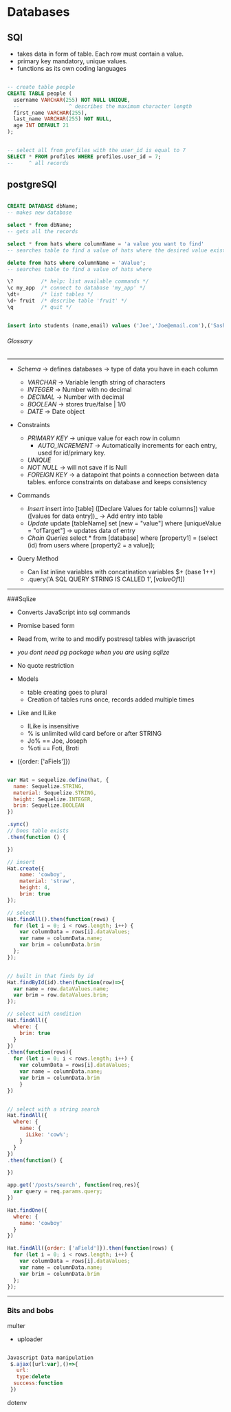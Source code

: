 # Databases

## SQl

- takes data in form of table. Each row must contain a value.
- primary key mandatory, unique values.
- functions as its own coding languages

```sql

-- create table people
CREATE TABLE people (
  username VARCHAR(255) NOT NULL UNIQUE,
  --                ^ describes the maximum character length
  first_name VARCHAR(255),
  last_name VARCHAR(255) NOT NULL,
  age INT DEFAULT 21
);


-- select all from profiles with the user_id is equal to 7
SELECT * FROM profiles WHERE profiles.user_id = 7;
--     ^ all records

```

## postgreSQl


```SQl

CREATE DATABASE dbName;
-- makes new database

select * from dbName;
-- gets all the records

select * from hats where columnName = 'a value you want to find'
-- searches table to find a value of hats where the desired value exists

delete from hats where columnName = 'aValue';
-- searches table to find a value of hats where

\?         /* help: list available commands */
\c my_app  /* connect to database 'my_app' */
\dt+       /* list tables */
\d+ fruit  /* describe table 'fruit' */
\q         /* quit */


insert into students (name,email) values ('Joe','Joe@email.com'),('Sasha','Sasha@email.com'),('Hasom','Hasom@email.com');

```


###### Glossary


------------------------------------------------------------------------

- _Schema_ -> defines databases -> type of data you have in each column
  - _VARCHAR_ -> Variable length string of characters
  - _INTEGER_ -> Number with no decimal
  - _DECIMAL_ -> Number with decimal
  - _BOOLEAN_ -> stores true/false | 1/0
  - _DATE_ -> Date object

- Constraints
  - _PRIMARY KEY_ -> unique value for each row in column
    - _AUTO_INCREMENT_ -> Automatically increments for each entry, used for id/primary key.
  - _UNIQUE_
  - _NOT NULL_ -> will not save if is Null
  - _FOREIGN KEY_ ->  a datapoint that points a connection between data tables. enforce constraints on database and keeps consistency

- Commands
  - _Insert_ insert into [table] ([Declare Values for table columns]) value ([values for data entry])_ -> Add entry into table
  - _Update_ update [tableName] set [new = "value"] where [uniqueValue = "ofTarget"] -> updates data of entry
  - _Chain Queries_ select * from [database] where [property1] = (select (id) from users where [property2 = a value]);

- Query Method
    -  Can list inline variables with concatination variables $+ (base 1++)  
    - .query('A SQL QUERY STRING IS CALLED $1', [valueOf$1])

------------------------------------------------------------------------

###Sqlize

   - Converts JavaScript into sql commands
   - Promise based form
   - Read from, write to and modify postresql tables with javascript
   - _you dont need pg package when you are using sqlize_
   - No quote restriction

  - Models
    - table creating goes to plural
    - Creation of tables runs once, records added multiple times

  - Like and ILike
    - ILike is insensitive
    - % is unlimited wild card before or after STRING
    - Jo% == Joe, Joseph
    - %oti == Foti, Broti

  - ({order: ['aFiels']})

``` javascript

var Hat = sequelize.define(hat, {
  name: Sequelize.STRING,
  material: Sequelize.STRING,
  height: Sequelize.INTEGER,
  brim: Sequelize.BOOLEAN
})

.sync()
// Does table exists
.then(function () {

})

// insert
Hat.create({
    name: 'cowboy',
    material: 'straw',
    height: 4,
    brim: true
});

// select
Hat.findAll().then(function(rows) {
  for (let i = 0; i < rows.length; i++) {
    var columnData = rows[i].dataValues;
    var name = columnData.name;
    var brim = columnData.brim
  };
});


// built in that finds by id
Hat.findById(id).then(function(row)=>{
  var name = row.dataValues.name;
  var brim = row.dataValues.brim;
});

// select with condition
Hat.findAll({
  where: {
    brim: true
  }
})
.then(function(rows){
  for (let i = 0; i < rows.length; i++) {
    var columnData = rows[i].dataValues;
    var name = columnData.name;
    var brim = columnData.brim
    }
})


// select with a string search
Hat.findAll({
  where: {
    name: {
      iLike: 'cow%';
    }
  }
})
.then(function() {

})

app.get('/posts/search', function(req,res){
  var query = req.params.query;
})

Hat.findOne({
  where: {
    name: 'cowboy'
  }
})

Hat.findAll({order: ['aField']}).then(function(rows) {
  for (let i = 0; i < rows.length; i++) {
    var columnData = rows[i].dataValues;
    var name = columnData.name;
    var brim = columnData.brim
  };
});

```


------------------------------------------------------------------------


### Bits and bobs

multer
- uploader


``` JavaScript

Javascript Data manipulation
 $.ajax([url:var],()=>{
   url:
   type:delete
  success:function
 })
 ```
 dotenv

